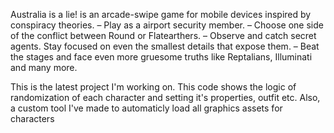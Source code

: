 Australia is a lie! is an arcade-swipe game for mobile devices
inspired by conspiracy theories.
– Play as a airport security member.
– Choose one side of the conflict between Round or Flatearthers.
– Observe and catch secret agents. Stay focused on even the
smallest details that expose them.
– Beat the stages and face even more gruesome truths like
Reptalians, Illuminati and many more.


This is the latest project I'm working on. This code shows the logic of randomization of each character and setting it's properties, outfit etc. Also, a custom tool I've made to automaticly load all graphics assets for characters
